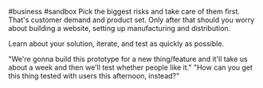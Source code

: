 #business #sandbox 
Pick the biggest risks and take care of them first. That's customer demand and product set. Only after that should you worry about building a website, setting up manufacturing and distribution. 

Learn about your solution, iterate, and test as quickly as possible. 

"We're gonna build this prototype for a new thing/feature and it'll take us about a week and then we'll test whether people like it."
"How can you get this thing tested with users this afternoon, instead?"
